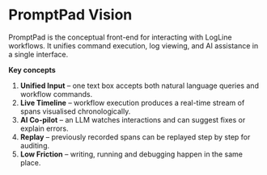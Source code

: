# PromptPad Vision

PromptPad is the conceptual front-end for interacting with LogLine workflows. It unifies command execution, log viewing, and AI assistance in a single interface.

**Key concepts**

1. **Unified Input** – one text box accepts both natural language queries and workflow commands.
2. **Live Timeline** – workflow execution produces a real-time stream of spans visualised chronologically.
3. **AI Co-pilot** – an LLM watches interactions and can suggest fixes or explain errors.
4. **Replay** – previously recorded spans can be replayed step by step for auditing.
5. **Low Friction** – writing, running and debugging happen in the same place.

